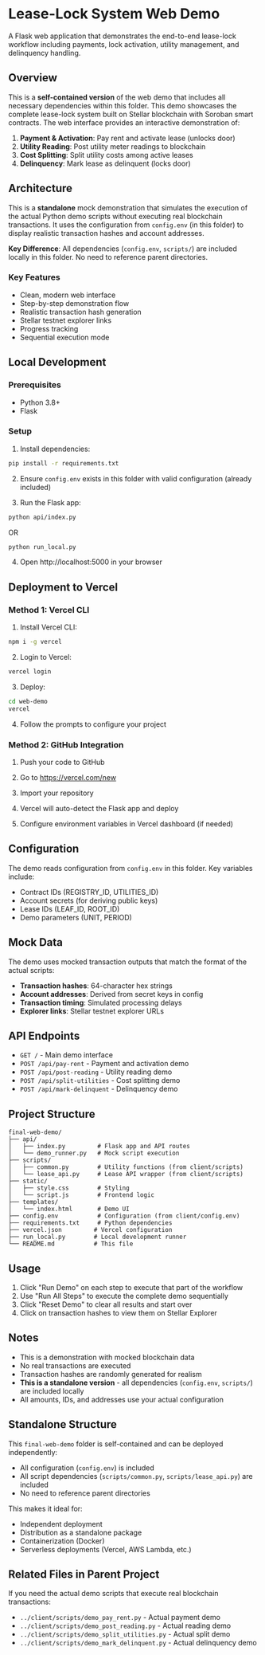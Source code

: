 # Lease-Lock System Web Demo

A Flask web application that demonstrates the end-to-end lease-lock workflow including payments, lock activation, utility management, and delinquency handling.

## Overview

This is a **self-contained version** of the web demo that includes all necessary dependencies within this folder. This demo showcases the complete lease-lock system built on Stellar blockchain with Soroban smart contracts. The web interface provides an interactive demonstration of:

1. **Payment & Activation**: Pay rent and activate lease (unlocks door)
2. **Utility Reading**: Post utility meter readings to blockchain
3. **Cost Splitting**: Split utility costs among active leases
4. **Delinquency**: Mark lease as delinquent (locks door)

## Architecture

This is a **standalone** mock demonstration that simulates the execution of the actual Python demo scripts without executing real blockchain transactions. It uses the configuration from `config.env` (in this folder) to display realistic transaction hashes and account addresses.

**Key Difference**: All dependencies (`config.env`, `scripts/`) are included locally in this folder. No need to reference parent directories.

### Key Features

- Clean, modern web interface
- Step-by-step demonstration flow
- Realistic transaction hash generation
- Stellar testnet explorer links
- Progress tracking
- Sequential execution mode

## Local Development

### Prerequisites

- Python 3.8+
- Flask

### Setup

1. Install dependencies:
```bash
pip install -r requirements.txt
```

2. Ensure `config.env` exists in this folder with valid configuration (already included)

3. Run the Flask app:
```bash
python api/index.py
```
OR
```bash
python run_local.py
```

4. Open http://localhost:5000 in your browser

## Deployment to Vercel

### Method 1: Vercel CLI

1. Install Vercel CLI:
```bash
npm i -g vercel
```

2. Login to Vercel:
```bash
vercel login
```

3. Deploy:
```bash
cd web-demo
vercel
```

4. Follow the prompts to configure your project

### Method 2: GitHub Integration

1. Push your code to GitHub

2. Go to https://vercel.com/new

3. Import your repository

4. Vercel will auto-detect the Flask app and deploy

5. Configure environment variables in Vercel dashboard (if needed)

## Configuration

The demo reads configuration from `config.env` in this folder. Key variables include:

- Contract IDs (REGISTRY_ID, UTILITIES_ID)
- Account secrets (for deriving public keys)
- Lease IDs (LEAF_ID, ROOT_ID)
- Demo parameters (UNIT, PERIOD)

## Mock Data

The demo uses mocked transaction outputs that match the format of the actual scripts:

- **Transaction hashes**: 64-character hex strings
- **Account addresses**: Derived from secret keys in config
- **Transaction timing**: Simulated processing delays
- **Explorer links**: Stellar testnet explorer URLs

## API Endpoints

- `GET /` - Main demo interface
- `POST /api/pay-rent` - Payment and activation demo
- `POST /api/post-reading` - Utility reading demo
- `POST /api/split-utilities` - Cost splitting demo
- `POST /api/mark-delinquent` - Delinquency demo

## Project Structure

```
final-web-demo/
├── api/
│   ├── index.py         # Flask app and API routes
│   └── demo_runner.py   # Mock script execution
├── scripts/
│   ├── common.py        # Utility functions (from client/scripts)
│   └── lease_api.py     # Lease API wrapper (from client/scripts)
├── static/
│   ├── style.css        # Styling
│   └── script.js        # Frontend logic
├── templates/
│   └── index.html       # Demo UI
├── config.env           # Configuration (from client/config.env)
├── requirements.txt     # Python dependencies
├── vercel.json         # Vercel configuration
├── run_local.py        # Local development runner
└── README.md           # This file
```

## Usage

1. Click "Run Demo" on each step to execute that part of the workflow
2. Use "Run All Steps" to execute the complete demo sequentially
3. Click "Reset Demo" to clear all results and start over
4. Click on transaction hashes to view them on Stellar Explorer

## Notes

- This is a demonstration with mocked blockchain data
- No real transactions are executed
- Transaction hashes are randomly generated for realism
- **This is a standalone version** - all dependencies (`config.env`, `scripts/`) are included locally
- All amounts, IDs, and addresses use your actual configuration

## Standalone Structure

This `final-web-demo` folder is self-contained and can be deployed independently:
- All configuration (`config.env`) is included
- All script dependencies (`scripts/common.py`, `scripts/lease_api.py`) are included
- No need to reference parent directories

This makes it ideal for:
- Independent deployment
- Distribution as a standalone package
- Containerization (Docker)
- Serverless deployments (Vercel, AWS Lambda, etc.)

## Related Files in Parent Project

If you need the actual demo scripts that execute real blockchain transactions:
- `../client/scripts/demo_pay_rent.py` - Actual payment demo
- `../client/scripts/demo_post_reading.py` - Actual reading demo
- `../client/scripts/demo_split_utilities.py` - Actual split demo
- `../client/scripts/demo_mark_delinquent.py` - Actual delinquency demo

